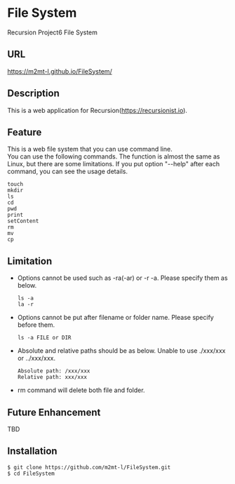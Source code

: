 # File System
Recursion Project6 File System

## URL
https://m2mt-l.github.io/FileSystem/

## Description
This is a web application for Recursion(https://recursionist.io).<br>

## Feature
This is a web file system that you can use command line. <br>
You can use the following commands. The function is almost the same as Linux, but there are some limitations. If you put option "--help" after each command, you can see the usage details.<br>
```
touch
mkdir
ls
cd
pwd
print
setContent
rm
mv
cp
```


## Limitation
- Options cannot be used such as -ra(-ar) or -r -a. Please specify them as below.
    ```
    ls -a
    la -r
    ```
- Options cannot be put after filename or folder name. Please specify before them.
    ```
    ls -a FILE or DIR
    ```
- Absolute and relative paths should be as below. Unable to use ./xxx/xxx or ../xxx/xxx.
    ```
    Absolute path: /xxx/xxx
    Relative path: xxx/xxx
    ```
- rm command will delete both file and folder.

## Future Enhancement
TBD

## Installation
```
$ git clone https://github.com/m2mt-l/FileSystem.git 
$ cd FileSystem
```